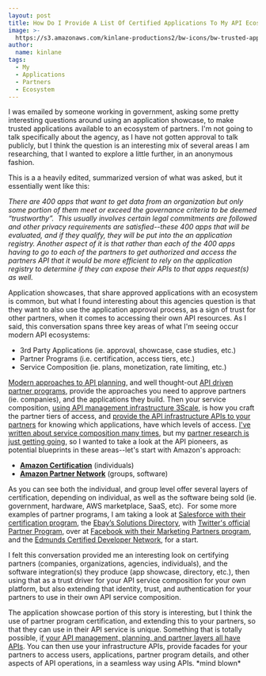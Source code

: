 ```yaml
---
layout: post
title: How Do I Provide A List Of Certified Applications To My API Ecosystem Partners
image: >-
  https://s3.amazonaws.com/kinlane-productions2/bw-icons/bw-trusted-apps-and-users.png
author:
  name: kinlane
tags:
  - My
  - Applications
  - Partners
  - Ecosystem
---
```

I was emailed by someone working in government, asking some pretty interesting questions around using an application showcase, to make trusted applications available to an ecosystem of partners. I'm not going to talk specifically about the agency, as I have not gotten approval to talk publicly, but I think the question is an interesting mix of several areas I am researching, that I wanted to explore a little further, in an anonymous fashion.  

This is a a heavily edited, summarized version of what was asked, but it essentially went like this:

_There are 400 apps that want to get data from an organization but only some portion of them meet or exceed the governance criteria to be deemed “trustworthy”.  This usually involves certain legal commitments are followed and other privacy requirements are satisfied--these 400 apps that will be evaluated, and if they qualify, they will be put into the an application registry. Another aspect of it is that rather than each of the 400 apps having to go to each of the partners to get authorized and access the partners API that it would be more efficient to rely on the application registry to determine if they can expose their APIs to that apps request(s) as well._

Application showcases, that share approved applications with an ecosystem is common, but what I found interesting about this agencies question is that they want to also use the application approval process, as a sign of trust for other partners, when it comes to accessing their own API resources. As I said, this conversation spans three key areas of what I'm seeing occur modern API ecosystems:

*   3rd Party Applications (ie. approval, showcase, case studies, etc.)
*   Partner Programs (i.e. certification, access tiers, etc.)
*   Service Composition (ie. plans, monetization, rate limiting, etc.)

[Modern approaches to API planning](http://plans.apievangelist.com/building-blocks.html), and well thought-out [API driven partner programs](http://partners.apievangelist.com/building-blocks.html), provide the approaches you need to approve partners (ie. companies), and the applications they build. Then your service composition, [using API management infrastructure 3Scale](http://3scale.net), is how you craft the partner tiers of access, and [provide the API infrastructure APIs to your partners](http://apievangelist.com/2015/12/15/easier-to-offer-ops-apis-to-your-devs-if-your-api-service-provider-has-apis/) for knowing which applications, have which levels of access. [I've written about service composition many times](http://apievangelist.com/2015/12/03/what-is-api-service-composition/), but my [partner research is just getting going](http://partners.apievangelist.com/), so I wanted to take a look at the API pioneers, as potential blueprints in these areas--let's start with Amazon's approach: 

*   **[Amazon Certification](https://aws.amazon.com/certification/)** (individuals)
*   **[Amazon Partner Network](https://aws.amazon.com/partners/)** (groups, software)

As you can see both the individual, and group level offer several layers of certification, depending on individual, as well as the software being sold (ie. government, hardware, AWS marketplace, SaaS, etc).  For some more examples of partner programs, I am taking a look at [Salesforce with their certification program](http://certification.salesforce.com/), the [Ebay’s Solutions Directory](http://cgi6.ebay.com/ws/eBayISAPI.dll?SolutionsDirectory), with [Twitter's official Partner Program](https://dev.twitter.com/overview/general/official-partner-program), over at [Facebook with their Marketing Partners program](https://developers.facebook.com/marketingpartners), and the [Edmunds Certified Developer Network](http://developer.edmunds.com/certified-dev.html), for a start.

I felt this conversation provided me an interesting look on certifying partners (companies, organizations, agencies, individuals), and the software integration(s) they produce (app showcase, directory, etc.), then using that as a trust driver for your API service composition for your own platform, but also extending that identity, trust, and authentication for your partners to use in their own API service composition.

The application showcase portion of this story is interesting, but I think the use of partner program certification, and extending this to your partners, so that they can use in their API service is unique. Something that is totally possible, i[f your API management, planning, and partner layers all have APIs](http://apievangelist.com/2015/10/27/which-api-service-providers-across-the-20-areas-i-track-on-have-apis/). You can then use your infrastructure APIs, provide facades for your partners to access users, applications, partner program details, and other aspects of API operations, in a seamless way using APIs. \*mind blown\*